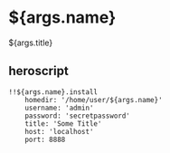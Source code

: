 # ${args.name}

${args.title}

## heroscript

```hero
!!${args.name}.install
    homedir: '/home/user/${args.name}'
    username: 'admin'
    password: 'secretpassword'
    title: 'Some Title'
    host: 'localhost'
    port: 8888

```


